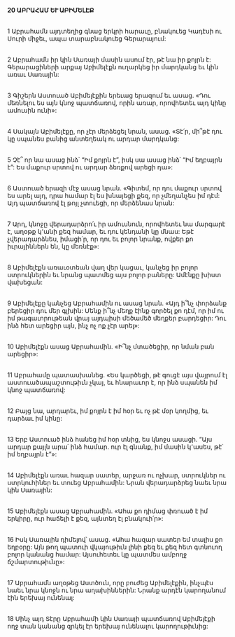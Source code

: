 **20 ԱԲՐԱՀԱՄ ԵՒ ԱԲԻՄԵԼԷՔ**

\
1 Աբրահամն այդտեղից գնաց երկրի հարաւը, բնակուեց Կադէսի ու Սուրի միջեւ, ապա տարաբնակուեց Գերարայում:

\
2 Աբրահամն իր կին Սառայի մասին ասում էր, թէ նա իր քոյրն է: Գերարացիների արքայ Աբիմելէքն ուղարկեց իր մարդկանց եւ կին առաւ Սառային:

\
3 Գիշերն Աստուած Աբիմելէքին երեւաց երազում եւ ասաց. «Դու մեռնելու ես այն կնոջ պատճառով, որին առար, որովհետեւ այդ կինը ամուսին ունի»:

\
4 Սակայն Աբիմելէքը, որ չէր մերձեցել նրան, ասաց. «Տէ՛ր, մի՞թէ դու կը սպանես բանից անտեղեակ ու արդար մարդկանց:

\
5 Չէ՞ որ նա ասաց ինձ՝ “Իմ քոյրն է”, իսկ սա ասաց ինձ՝ “Իմ եղբայրն է”: Ես մաքուր սրտով ու արդար ձեռքով արեցի դա»:

\
6 Աստուած երազի մէջ ասաց նրան. «Գիտեմ, որ դու մաքուր սրտով ես արել այդ, դրա համար էլ ես խնայեցի քեզ, որ չմեղանչես իմ դէմ: Այդ պատճառով էլ թոյլ չտուեցի, որ մերձենաս նրան:

\
7 Արդ, կնոջը վերադարձրո՛ւ իր ամուսնուն, որովհետեւ նա մարգարէ է, աղօթք կ՚անի քեզ համար, եւ դու կենդանի կը մնաս: Եթէ չվերադարձնես, իմացի՛ր, որ դու եւ բոլոր նրանք, ովքեր քո իւրայիններն են, կը մեռնէք»:

\
8 Աբիմելէքն առաւօտեան վաղ վեր կացաւ, կանչեց իր բոլոր ստրուկներին եւ նրանց պատմեց այս բոլոր բաները: Ամէնքը խիստ վախեցան:

\
9 Աբիմելէքը կանչեց Աբրահամին ու ասաց նրան. «Այդ ի՞նչ փորձանք բերեցիր դու մեր գլխին: Մենք ի՞նչ մեղք էինք գործել քո դէմ, որ իմ ու իմ թագաւորութեան վրայ այդպիսի մեծամեծ մեղքեր բարդեցիր: Դու ինձ հետ արեցիր այն, ինչ ոչ ոք չէր արել»:

\
10 Աբիմելէքն ասաց Աբրահամին. «Ի՞նչ մտածեցիր, որ նման բան արեցիր»:

\
11 Աբրահամը պատասխանեց. «Ես կարծեցի, թէ գուցէ այս վայրում էլ աստուածապաշտութիւն չկայ, եւ հնարաւոր է, որ ինձ սպանեն իմ կնոջ պատճառով:

\
12 Բայց նա, արդարեւ, իմ քոյրն է իմ հօր եւ ոչ թէ մօր կողմից, եւ դարձաւ իմ կինը:

\
13 Երբ Աստուած ինձ հանեց իմ հօր տնից, ես կնոջս ասացի. “Այս արդար քայլն արա՛ ինձ համար. ուր էլ գնանք, իմ մասին կ՚ասես, թէ՝ իմ եղբայրն է”»:

\
14 Աբիմելէքն առաւ հազար սատեր, արջառ ու ոչխար, ստրուկներ ու ստրկուհիներ եւ տուեց Աբրահամին: Նրան վերադարձրեց նաեւ նրա կին Սառային:

\
15 Աբիմելէքն ասաց Աբրահամին. «Ահա քո դիմաց փռուած է իմ երկիրը, ուր հաճելի է քեզ, այնտեղ էլ բնակուի՛ր»:

\
16 Իսկ Սառային դիմելով՝ ասաց. «Ահա հազար սատեր եմ տալիս քո եղբօրը: Այն թող պատուի վկայութիւն լինի քեզ եւ քեզ հետ գտնուող բոլոր կանանց համար: Այսուհետեւ կը պատմես ամբողջ ճշմարտութիւնը»:

\
17 Աբրահամն աղօթեց Աստծուն, որը բուժեց Աբիմելէքին, ինչպէս նաեւ նրա կնոջն ու նրա աղախիններին: Նրանք արդէն կարողանում էին երեխայ ունենալ:

\
18 Մինչ այդ Տէրը Աբրահամի կին Սառայի պատճառով Աբիմելէքի ողջ տան կանանց զրկել էր երեխայ ունենալու կարողութիւնից:
